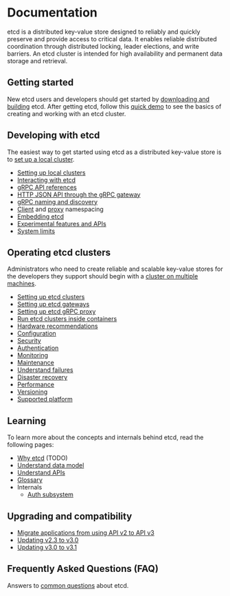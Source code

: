 # Documentation

etcd is a distributed key-value store designed to reliably and quickly preserve and provide access to critical data. It enables reliable distributed coordination through distributed locking, leader elections, and write barriers. An etcd cluster is intended for high availability and permanent data storage and retrieval.

## Getting started

New etcd users and developers should get started by [downloading and building][download_build] etcd. After getting etcd, follow this [quick demo][demo] to see the basics of creating and working with an etcd cluster.

## Developing with etcd

The easiest way to get started using etcd as a distributed key-value store is to [set up a local cluster][local_cluster].

 - [Setting up local clusters][local_cluster]
 - [Interacting with etcd][interacting]
 - [gRPC API references][api_ref]
 - [HTTP JSON API through the gRPC gateway][api_grpc_gateway]
 - [gRPC naming and discovery][grpc_naming]
 - [Client][namespace_client] and [proxy][namespace_proxy] namespacing
 - [Embedding etcd][embed_etcd]
 - [Experimental features and APIs][experimental]
 - [System limits][system-limit]

## Operating etcd clusters

Administrators who need to create reliable and scalable key-value stores for the developers they support should begin with a [cluster on multiple machines][clustering].

 - [Setting up etcd clusters][clustering]
 - [Setting up etcd gateways][gateway]
 - [Setting up etcd gRPC proxy][grpc_proxy]
 - [Run etcd clusters inside containers][container]
 - [Hardware recommendations][hardware]
 - [Configuration][conf]
 - [Security][security]
 - [Authentication][authentication]
 - [Monitoring][monitoring]
 - [Maintenance][maintenance]
 - [Understand failures][failures]
 - [Disaster recovery][recovery]
 - [Performance][performance]
 - [Versioning][versioning]
 - [Supported platform][supported_platform]

## Learning

To learn more about the concepts and internals behind etcd, read the following pages:

 - [Why etcd][why] (TODO)
 - [Understand data model][data_model]
 - [Understand APIs][understand_apis]
 - [Glossary][glossary]
 - Internals
   - [Auth subsystem][auth_design]

## Upgrading and compatibility

 - [Migrate applications from using API v2 to API v3][v2_migration]
 - [Updating v2.3 to v3.0][v3_upgrade]
 - [Updating v3.0 to v3.1][v31_upgrade]

## Frequently Asked Questions (FAQ)

Answers to [common questions] about etcd.

[api_ref]: dev-guide/api_reference_v3.md
[api_grpc_gateway]: dev-guide/api_grpc_gateway.md
[clustering]: op-guide/clustering.md
[conf]: op-guide/configuration.md
[system-limit]: dev-guide/limit.md
[common questions]: faq.md
[why]: learning/why.md
[data_model]: learning/data_model.md
[demo]: demo.md
[download_build]: dl_build.md
[embed_etcd]: https://godoc.org/github.com/coreos/etcd/embed
[grpc_naming]: dev-guide/grpc_naming.md
[failures]: op-guide/failures.md
[gateway]: op-guide/gateway.md
[glossary]: learning/glossary.md
[namespace_client]: https://godoc.org/github.com/coreos/etcd/clientv3/namespace
[namespace_proxy]: op-guide/grpc_proxy.md#namespacing
[grpc_proxy]: op-guide/grpc_proxy.md
[hardware]: op-guide/hardware.md
[interacting]: dev-guide/interacting_v3.md
[local_cluster]: dev-guide/local_cluster.md
[performance]: op-guide/performance.md
[recovery]: op-guide/recovery.md
[maintenance]: op-guide/maintenance.md
[security]: op-guide/security.md
[monitoring]: op-guide/monitoring.md
[v2_migration]: op-guide/v2-migration.md
[container]: op-guide/container.md
[understand_apis]: learning/api.md
[versioning]: op-guide/versioning.md
[supported_platform]: op-guide/supported-platform.md
[experimental]: dev-guide/experimental_apis.md
[v3_upgrade]: upgrades/upgrade_3_0.md
[v31_upgrade]: upgrades/upgrade_3_1.md
[authentication]: op-guide/authentication.md
[auth_design]: learning/auth_design.md
